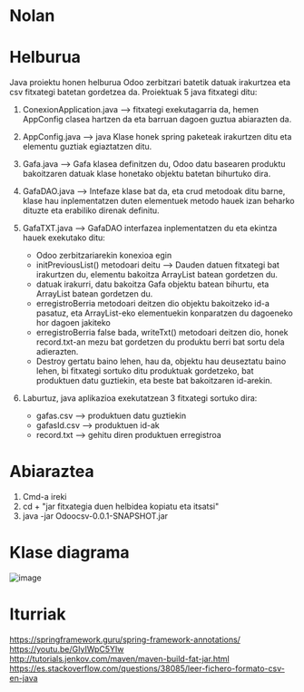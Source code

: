 # Nolan

# Helburua
Java proiektu honen helburua Odoo zerbitzari batetik datuak irakurtzea eta csv fitxategi batetan gordetzea da. 
Proiektuak 5 java fitxategi ditu:
1. ConexionApplication.java --> fitxategi exekutagarria da, hemen AppConfig clasea hartzen da eta barruan dagoen guztua abiarazten da.
2. AppConfig.java --> java Klase honek spring paketeak irakurtzen ditu eta elementu guztiak egiaztatzen ditu.
3. Gafa.java --> Gafa klasea definitzen du, Odoo datu basearen produktu bakoitzaren datuak klase honetako objektu batetan bihurtuko dira.
4. GafaDAO.java --> Intefaze klase bat da, eta crud metodoak ditu barne, klase hau inplementatzen duten elementuek metodo hauek izan beharko dituzte eta erabiliko direnak definitu.
5. GafaTXT.java --> GafaDAO interfazea inplementatzen du eta ekintza hauek exekutako ditu: 
      - Odoo zerbitzariarekin konexioa egin
      - initPreviousList() metodoari deitu --> Dauden datuen fitxategi bat irakurtzen du, elementu bakoitza ArrayList<String> batean gordetzen du.
      - datuak irakurri, datu bakoitza Gafa objektu batean bihurtu, eta ArrayList<Gafa> batean gordetzen du. 
      - erregistroBerria metodoari deitzen dio objektu bakoitzeko id-a pasatuz, eta ArrayList<String>-eko elementuekin konparatzen du dagoeneko hor dagoen jakiteko
      - erregistroBerria false bada, writeTxt() metodoari deitzen dio, honek record.txt-an mezu bat gordetzen du produktu berri bat sortu dela adierazten.
      - Destroy gertatu baino lehen, hau da, objektu hau deuseztatu baino lehen, bi fitxategi sortuko ditu produktuak gordetzeko, bat produktuen datu guztiekin, eta beste bat bakoitzaren id-arekin.

6. Laburtuz, java aplikazioa exekutatzean 3 fitxategi sortuko dira: 
      - gafas.csv --> produktuen datu guztiekin
      - gafasId.csv --> produktuen id-ak
      - record.txt --> gehitu diren produktuen erregistroa

# Abiaraztea
1. Cmd-a ireki
3. cd + "jar fitxategia duen helbidea kopiatu eta itsatsi"
2. java -jar Odoocsv-0.0.1-SNAPSHOT.jar
# Klase diagrama
![image](https://user-images.githubusercontent.com/75114015/137277736-acf04bf9-c665-423a-a0ff-13ac081dc432.png)
# Iturriak
https://springframework.guru/spring-framework-annotations/ <br>
https://youtu.be/GIyIWpC5YIw <br>
http://tutorials.jenkov.com/maven/maven-build-fat-jar.html <br>
https://es.stackoverflow.com/questions/38085/leer-fichero-formato-csv-en-java <br>
